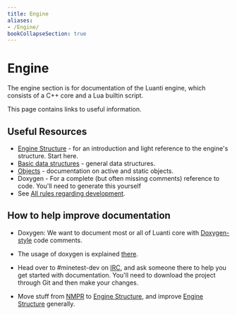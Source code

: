 ```yaml
---
title: Engine
aliases:
- /Engine/
bookCollapseSection: true
---
```


# Engine

The engine section is for documentation of the Luanti engine, which consists of a C++ core and a Lua builtin script.

This page contains links to useful information.

Useful Resources
----------------

* [Engine Structure](/Engine/Structure "Engine/Structure") - for an introduction and light reference to the engine's structure. Start here.
* [Basic data structures](/Engine/Basic_data_structures "Engine/Basic data structures") - general data structures.
* [Objects](/objects "Engine/Objects") - documentation on active and static objects.
* Doxygen - For a complete (but often missing comments) reference to code. You'll need to generate this yourself
* See [All rules regarding development](/engine-dev-process/all-rules-regarding-development).

How to help improve documentation
---------------------------------

* Doxygen: We want to document most or all of Luanti core with [Doxygen-style](http://en.wikipedia.org/wiki/Doxygen) code comments.

* The usage of doxygen is explained [there](http://www.doxygen.nl/manual/index.html).
* Head over to #minetest-dev on [IRC](/irc), and ask someone there to help you get started with documentation. You'll need to download the project through Git and then make your changes.

* Move stuff from [NMPR](/Engine/NMPR "Engine/NMPR") to [Engine Structure](/Engine/Structure "Engine/Structure"), and improve [Engine Structure](/Engine/Structure "Engine/Structure") generally.
